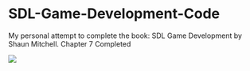 # SDL-Game-Development-Code
My personal attempt to complete the book: SDL Game Development by Shaun Mitchell.
Chapter 7 Completed

![](SDLGameDevelopment.gif)
